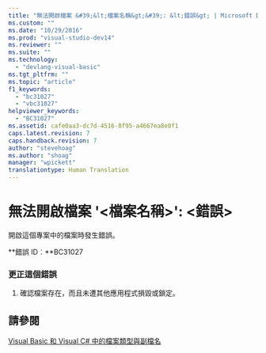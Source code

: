 ```yaml
---
title: "無法開啟檔案 &#39;&lt;檔案名稱&gt;&#39;: &lt;錯誤&gt; | Microsoft Docs"
ms.custom: ""
ms.date: "10/29/2016"
ms.prod: "visual-studio-dev14"
ms.reviewer: ""
ms.suite: ""
ms.technology: 
  - "devlang-visual-basic"
ms.tgt_pltfrm: ""
ms.topic: "article"
f1_keywords: 
  - "bc31027"
  - "vbc31027"
helpviewer_keywords: 
  - "BC31027"
ms.assetid: cafe0aa3-dc7d-4516-8f95-a4667ea8e0f1
caps.latest.revision: 7
caps.handback.revision: 7
author: "stevehoag"
ms.author: "shoag"
manager: "wpickett"
translationtype: Human Translation
---
```

# 無法開啟檔案 &#39;&lt;檔案名稱&gt;&#39;: &lt;錯誤&gt;
開啟這個專案中的檔案時發生錯誤。  
  
 **錯誤 ID︰**BC31027  
  
### 更正這個錯誤  
  
1.  確認檔案存在，而且未遭其他應用程式損毀或鎖定。  
  
## 請參閱  
 [Visual Basic 和 Visual C\# 中的檔案類型與副檔名](http://msdn.microsoft.com/zh-tw/f793852c-da06-4d52-a826-65f635844772)